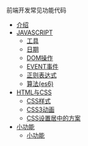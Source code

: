 前端开发常见功能代码

* [介绍](README.md)
* [JAVASCRIPT](docs/chapter1/README.md)
    * [工具](docs/chapter1/工具.md)
    * [日期](docs/chapter1/日期.md)
    * [DOM操作](docs/chapter1/DOM操作.md)
    * [EVENT事件](docs/chapter1/EVENT事件.md)
    * [正则表达式](docs/chapter1/正则表达式.md)
    * [算法\(es6\)](docs/chapter1/算法\(es6\).md)
* [HTML与CSS](docs/chapter2/README.md)
    * [CSS样式](docs/chapter2/CSS样式.md)
    * [CSS3动画](docs/chapter2/CSS3动画.md)
    * [CSS设置居中的方案](docs/chapter2/CSS设置居中的方案.md)
* [小功能](docs/chapter3/README.md)
    * [小功能](docs/chapter3/小功能.md)
